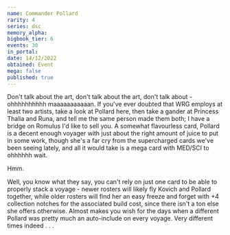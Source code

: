 ```yaml
---
name: Commander Pollard
rarity: 4
series: dsc
memory_alpha:
bigbook_tier: 6
events: 30
in_portal:
date: 14/12/2022
obtained: Event
mega: false
published: true
---
```


Don't talk about the art, don't talk about the art, don't talk about - ohhhhhhhhhh maaaaaaaaaaan. If you've ever doubted that WRG employs at least two artists, take a look at Pollard here, then take a gander at Princess Thalia and Runa, and tell me the same person made them both; I have a bridge on Romulus I'd like to sell you. A somewhat flavourless card, Pollard is a decent enough voyager with just about the right amount of juice to put in some work, though she's a far cry from the supercharged cards we've been seeing lately, and all it would take is a mega card with MED/SCI to ohhhhhh wait. 

Hmm. 

Well, you know what they say, you can't rely on just one card to be able to properly stack a voyage - newer rosters will likely fly Kovich and Pollard together, while older rosters will find her an easy freeze and forget with +4 collection notches for the associated build cost, since there isn't a ton else she offers otherwise. Almost makes you wish for the days when a different Pollard was pretty much an auto-include on every voyage. Very different times indeed . . .
